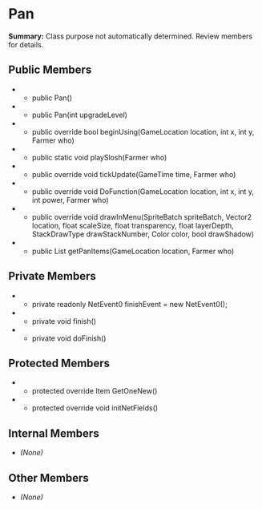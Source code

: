 # Pan

**Summary:** Class purpose not automatically determined. Review members for details.

## Public Members
- - public Pan()
- - public Pan(int upgradeLevel)
- - public override bool beginUsing(GameLocation location, int x, int y, Farmer who)
- - public static void playSlosh(Farmer who)
- - public override void tickUpdate(GameTime time, Farmer who)
- - public override void DoFunction(GameLocation location, int x, int y, int power, Farmer who)
- - public override void drawInMenu(SpriteBatch spriteBatch, Vector2 location, float scaleSize, float transparency, float layerDepth, StackDrawType drawStackNumber, Color color, bool drawShadow)
- - public List<Item> getPanItems(GameLocation location, Farmer who)

## Private Members
- - private readonly NetEvent0 finishEvent = new NetEvent0();
- - private void finish()
- - private void doFinish()

## Protected Members
- - protected override Item GetOneNew()
- - protected override void initNetFields()

## Internal Members
- *(None)*

## Other Members
- *(None)*
